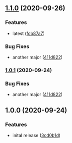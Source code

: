 ## [1.1.0](https://github.com/eladchen/semantic-release-test/compare/v1.0.0...v1.1.0) (2020-09-26)


### Features

* latest ([fcb87a7](https://github.com/eladchen/semantic-release-test/commit/fcb87a7c7f7f99ed7c783af35508951c120437a5))


### Bug Fixes

* another major ([411d822](https://github.com/eladchen/semantic-release-test/commit/411d82236d06fa5ea291d8b5f53ff6bb2449a92b))

### [1.0.1](https://github.com/eladchen/semantic-release-test/compare/v1.0.0...v1.0.1) (2020-09-24)


### Bug Fixes

* another major ([411d822](https://github.com/eladchen/semantic-release-test/commit/411d82236d06fa5ea291d8b5f53ff6bb2449a92b))

## 1.0.0 (2020-09-24)


### Features

* inital release ([3cd0b1d](https://github.com/eladchen/semantic-release-test/commit/3cd0b1df80e3e4fda5fedcc9e7f7d95da45c3a08))
